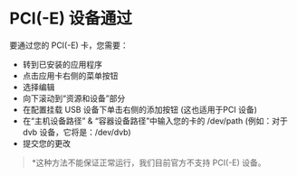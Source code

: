# PCI(-E) 设备通过

要通过您的 PCI(-E) 卡，您需要：

- 转到已安装的应用程序
- 点击应用卡右侧的菜单按钮
- 选择编辑
- 向下滚动到“资源和设备”部分
- 在配置挂载 USB 设备下单击右侧的添加按钮 (这也适用于PCI 设备)
- 在“主机设备路径” & “容器设备路径”中输入您的卡的 /dev/path (例如：对于dvb 设备，它将是：/dev/dvb)
- 提交您的更改

> *这种方法不能保证正常运行，我们目前官方不支持 PCI(-E) 设备。
